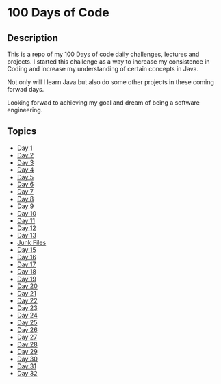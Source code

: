 # 100 Days of Code 


## Description

This is a repo of my 100 Days of code daily challenges, lectures and projects.
I started this challenge as a way to increase my consistence in Coding and increase my understanding of certain concepts in Java. 

Not only will I learn Java but also do some other projects in these coming forwad days.

Looking forwad to achieving my goal and dream of being a software engineering.

## Topics 

* [Day 1](./Day_1)
* [Day 2](./Day_2)
* [Day 3](./Day_3)
* [Day 4](./Day_4)
* [Day 5](./Day_5)
* [Day 6](./Day_6)
* [Day 7](./Day_7)
* [Day 8](./Day_8)
* [Day 9](./Day_9)
* [Day 10](./Day_10)
* [Day 11](./Day_11)
* [Day 12](./Day_12)
* [Day 13](./Day_13)
* [Junk Files](./Junk_files)
* [Day 15](./Day_15)
* [Day 16](./Day_16)
* [Day 17](./Day_17)
* [Day 18](./Day_18)
* [Day 19](./Day_19)
* [Day 20](./Day_20)
* [Day 21](./Day_21)
* [Day 22](./Day_22)
* [Day 23](./Day_23)
* [Day 24](./Day_24)
* [Day 25](./Day_25)
* [Day 26](./Day_26)
* [Day 27](./Day_27)
* [Day 28](./Day_28)
* [Day 29](./Day_29)
* [Day 30](./Day_30)
* [Day 31](./Day_31)
* [Day 32](./Day_32)


